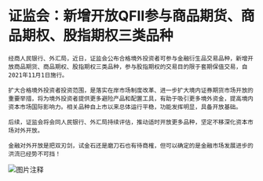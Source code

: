 # 证监会：新增开放QFII参与商品期货、商品期权、股指期权三类品种

    经商人民银行、外汇局，近日，证监会公布合格境外投资者可参与金融衍生品交易品种，新增开放商品期货、商品期权、股指期权三类品种，参与股指期权的交易目的限于套期保值交易，自2021年11月1日施行。

    扩大合格境外投资者投资范围，是落实在岸市场制度改革、进一步扩大境内证券期货市场开放的重要举措，将为境外投资者提供更多避险产品和配置工具，有助于吸引更多境外资金，提高境内资本市场国际影响力。相关品种自上市以来总体运行平稳，功能发挥明显，具备开放基础。

    后续，证监会将会同人民银行、外汇局持续评估，推动适时开放更多品种，坚定不移深化资本市场对外开放。

    金融对外开放是把双刃剑，试金石还是磨刀石也有待商榷，但可以确定的是金融市场发展进步的洪流已经势不可挡！

![图片注释](http://storage-uqer.datayes.com/5e6ce555baa93f010fcc46f2/e2362836-2dc2-11ec-80ec-0242ac140002)